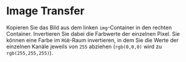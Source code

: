 <h1>Image Transfer</h1>
<p>Kopieren Sie das Bild aus dem linken <code>img</code>-Container in den rechten Container. Invertieren Sie dabei die Farbwerte der einzelnen Pixel. Sie können eine Farbe im <code>RGB</code>-Raum invertieren, in dem Sie die Werte der einzelnen Kanäle jeweils von <code>255</code> abziehen (<code>rgb(0,0,0)</code> wird zu <code>rgb(255,255,255)</code>).</p>